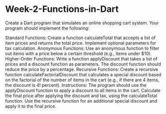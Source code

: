 # Week-2-Functions-in-Dart
Create a Dart program that simulates an online shopping cart system. Your program should implement the following:

Standard Functions:
Create a function calculateTotal that accepts a list of item prices and returns the total price.
Implement optional parameters for tax calculation.
Anonymous Functions:
Use an anonymous function to filter out items with a price below a certain threshold (e.g., items under $10).
Higher-Order Functions:
Write a function applyDiscount that takes a list of prices and a discount function as parameters. The discount function should reduce the price by a percentage.
Recursive Functions:
Create a recursive function calculateFactorialDiscount that calculates a special discount based on the factorial of the number of items in the cart (e.g., if there are 4 items, the discount is 4! percent).
Instructions:
The program should use the applyDiscount function to apply a discount to all items in the cart.
Calculate the final price after applying the discount and tax, using the calculateTotal function.
Use the recursive function for an additional special discount and apply it to the final price.